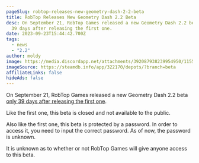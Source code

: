 ```yaml
---
pageSlug: robtop-releases-new-geometry-dash-2-2-beta
title: RobTop Releases New Geometry Dash 2.2 Beta
desc: On September 21, RobTop Games released a new Geometry Dash 2.2 beta only
  39 days after releasing the first one.
date: 2023-09-23T15:44:42.700Z
tags:
  - news
  - "2.2"
author: moldy
image: https://media.discordapp.net/attachments/392087938239954950/1155168307192811520/image.png?width=1221&height=651
imageSource: https://steamdb.info/app/322170/depots/?branch=beta
affiliateLinks: false
hideAds: false
---
```

On September 21, RobTop Games released a new Geometry Dash 2.2 beta [only 39 days after releasing the first one](/posts/closed-geometry-dash-2-2-beta-released-on-steam/).

Like the first one, this beta is closed and not available to the public.

Also like the first one, this beta is protected by a password. In order to access it, you need to input the correct password. As of now, the password is unknown.

It is unknown as to whether or not RobTop Games will give anyone access to this beta.
